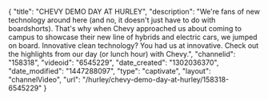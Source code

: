 {
    "title": "CHEVY DEMO DAY AT HURLEY",
    "description": "We're fans of new technology around here (and no, it doesn't just have to do with boardshorts). That's why when Chevy approached us about coming to campus to showcase their new line of hybrids and electric cars, we jumped on board. Innovative clean technology? You had us at innovative. Check out the highlights from our day (or lunch hour) with Chevy.",
    "channelid": "158318",
    "videoid": "6545229",
    "date_created": "1302036370",
    "date_modified": "1447288097",
    "type": "captivate",
    "layout": "channelVideo",
    "url": "\/hurley\/chevy-demo-day-at-hurley\/158318-6545229"
}